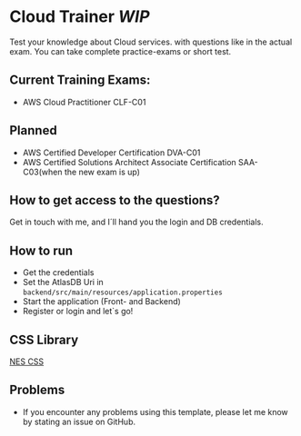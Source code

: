 # Cloud Trainer *WIP*

Test your knowledge about Cloud services. with questions like in the actual exam. You can take complete practice-exams or
short test. 

## Current Training Exams:
- AWS Cloud Practitioner CLF-C01


## Planned
- AWS Certified Developer Certification DVA-C01
- AWS Certified Solutions Architect Associate Certification SAA-C03(when the new exam is up)

## How to get access to the questions?

Get in touch with me, and I´ll hand you the login and DB credentials.


## How to run
- Get the credentials
- Set the AtlasDB Uri in `backend/src/main/resources/application.properties`
- Start the application (Front- and Backend)
- Register or login and let`s go!

## CSS Library
[NES CSS](https://nostalgic-css.github.io/NES.css/#)

## Problems
- If you encounter any problems using this template, please let me know by stating an issue on GitHub.

